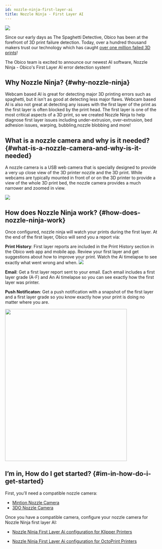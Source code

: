 ```yaml
---
id: nozzle-ninja-first-layer-ai
title: Nozzle Ninja - First Layer AI
---
```



![](/img/user-guides/nozzle-cam-ai-config/what-is-first-layer-ai/nozzle_ninja_examples.png)


Since our early days as The Spaghetti Detective, Obico has been at the forefront of 3D print failure detection. Today, over a hundred thousand makers trust our technology which has caught [over one million failed 3D prints](https://obico.io/failure-detection.html)!

The Obico team is excited to announce our newest AI software, Nozzle Ninja - Obico's First Layer AI error detection system!


## Why Nozzle Ninja? {#why-nozzle-ninja}

Webcam based AI is great for detecting major 3D printing errors such as spaghetti, but it isn't as good at detecting less major flaws. Webcam based AI is also not great at detecting any issues with  the first layer of the print as the first layer is often blocked by the print head. The first layer is one of the most critical aspects of a 3D print, so we created Nozzle Ninja to help diagnose first layer issues including under-extrusion, over-extrusion, bed adhesion issues, warping, bubbling,nozzle blobbing and more! 



## What is a nozzle camera and why is it needed? {#what-is-a-nozzle-camera-and-why-is-it-needed}
A nozzle camera is a USB web camera that is specially designed to provide a very up close view of the 3D printer nozzle and the 3D print. While webcams are typically mounted in front of or on the 3D printer to provide a view of the whole 3D print bed, the nozzle camera provides a much narrower and zoomed in view. 

![](/img/user-guides/nozzle-cam-ai-config/what-is-first-layer-ai/nozzle_camera_versus_webcam.png)




## How does Nozzle Ninja work? {#how-does-nozzle-ninja-work}

Once configured, nozzle ninja will watch your prints during the first layer. At the end of the first layer, Obico will send you a report via:


**Print History**: First layer reports are included in the Print History section in the Obico web app and mobile app. Review your first layer and get suggestions about how to improve your print. Watch the Ai timelapse to see exactly what went wrong and when. 
![](/img/user-guides/nozzle-cam-ai-config/what-is-first-layer-ai/print_history_report_first_layer.png)



**Email**: Get a first layer report sent to your email. Each email includes a first layer grade (A-F) and An Ai timelapse so you can see exactly how the first layer was printer. 


**Push Notificaton**: Get a push notification with a snapshot of the first layer and a first layer grade so you know exactly how your print is doing no matter where you are. 


<img src="/img/user-guides/nozzle-cam-ai-config/what-is-first-layer-ai/push_notifications_first_layer_Ai.jpeg" 
     width="400" 
     height="500" />


## I’m in, How do I get started? {#im-in-how-do-i-get-started}

First, you’ll need a compatible nozzle camera:

- [Mintion Nozzle Camera](https://www.mintion.net/products/mintion-nozzle-camera)
- [3DO Nozzle Camera](https://3do.dk/3do-camera/2681-1913-3do-nozzle-camera-kit-v2-sony-4k-for-3d-printers.html)

Once you have a compatible camera, configure your nozzle camera for Nozzle Ninja first layer AI:

- [Nozzle Ninja First Layer Ai configuration for Klipper Printers](https://www.obico.io/docs/user-guides/first_layer_ai/nozzle-camera-configuration/)

- [Nozzle Ninja First Layer Ai configuration for OctoPrint Printers](https://www.obico.io/docs/user-guides/first_layer_ai/nozzle-camera-configuration-octoprint/)
